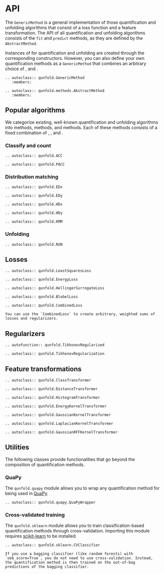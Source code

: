 # API

The `GenericMethod` is a general implementation of those quantification and unfolding algorithms that consist of a loss function and a feature transformation. The API of all quantification and unfolding algorithms consists of the `fit` and `predict` methods, as they are defined by the `AbstractMethod`.

Instances of [](#popular-algorithms) for quantification and unfolding are created through the corresponding constructors. However, you can also define your own quantification methods as a `GenericMethod` that combines an arbitrary choice of [](#losses), [](#regularizers) and [](#feature-transformations).

```{eval-rst}
.. autoclass:: qunfold.GenericMethod
   :members:

.. autoclass:: qunfold.methods.AbstractMethod
   :members:
```


## Popular algorithms

We categorize existing, well-known quantification and unfolding algorithms into [](#classify-and-count) methods, [](#distribution-matching) methods, and [](#unfolding) methods. Each of these methods consists of a fixed combination of [](#losses), [](#regularizers), and [](#feature-transformations).


### Classify and count

```{eval-rst}
.. autoclass:: qunfold.ACC

.. autoclass:: qunfold.PACC
```


### Distribution matching

```{eval-rst}
.. autoclass:: qunfold.EDx

.. autoclass:: qunfold.EDy

.. autoclass:: qunfold.HDx

.. autoclass:: qunfold.HDy

.. autoclass:: qunfold.KMM
```


### Unfolding

```{eval-rst}
.. autoclass:: qunfold.RUN
```


## Losses

```{eval-rst}
.. autoclass:: qunfold.LeastSquaresLoss

.. autoclass:: qunfold.EnergyLoss

.. autoclass:: qunfold.HellingerSurrogateLoss

.. autoclass:: qunfold.BlobelLoss

.. autoclass:: qunfold.CombinedLoss
```

```{hint}
You can use the `CombinedLoss` to create arbitrary, weighted sums of losses and regularizers.
```


## Regularizers

```{eval-rst}
.. autofunction:: qunfold.TikhonovRegularized

.. autoclass:: qunfold.TikhonovRegularization
```


## Feature transformations

```{eval-rst}
.. autoclass:: qunfold.ClassTransformer

.. autoclass:: qunfold.DistanceTransformer

.. autoclass:: qunfold.HistogramTransformer

.. autoclass:: qunfold.EnergyKernelTransformer

.. autoclass:: qunfold.GaussianKernelTransformer

.. autoclass:: qunfold.LaplacianKernelTransformer

.. autoclass:: qunfold.GaussianRFFKernelTransformer
```


## Utilities

The following classes provide functionalities that go beyond the composition of quantification methods.

### QuaPy

The `qunfold.quapy` module allows you to wrap any quantification method for being used in [QuaPy](https://github.com/HLT-ISTI/QuaPy).

```{eval-rst}
.. autoclass:: qunfold.quapy.QuaPyWrapper
```

### Cross-validated training

The `qunfold.sklearn` module allows you to train classification-based quantification methods through cross-validation. Importing this module requires [scikit-learn](https://scikit-learn.org/stable/) to be installed.

```{eval-rst}
.. autoclass:: qunfold.sklearn.CVClassifier
```

```{hint}
If you use a bagging classifier (like random forests) with `oob_score=True`, you do not need to use cross-validation. Instead, the quantification method is then trained on the out-of-bag predictions of the bagging classifier.
```
